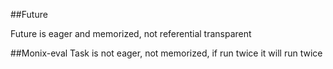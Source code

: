 ##Future

Future is eager and memorized, not referential transparent


##Monix-eval 
Task is not eager, not memorized, if run twice it will run twice


